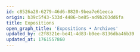 ```yaml
---
id: c8526a28-6279-46d6-8820-9bea7e61eeca
origin: b39c5f43-533d-4486-be85-ad9b203dd6fa
title: Expositions
open_graph_title: 'Expositions • Archives'
updated_by: c2f8321e-be41-4d83-b9ee-8136dba46b39
updated_at: 1761557860
---
```

